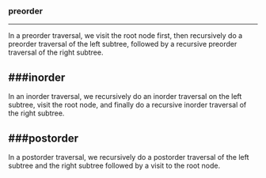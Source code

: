 ### preorder
---
In a preorder traversal, we visit the root node first, then recursively do a preorder traversal of the left subtree, followed by a recursive preorder traversal of the right subtree.


###inorder
---
In an inorder traversal, we recursively do an inorder traversal on the left subtree, visit the root node, and finally do a recursive inorder traversal of the right subtree.


###postorder
---
In a postorder traversal, we recursively do a postorder traversal of the left subtree and the right subtree followed by a visit to the root node.
